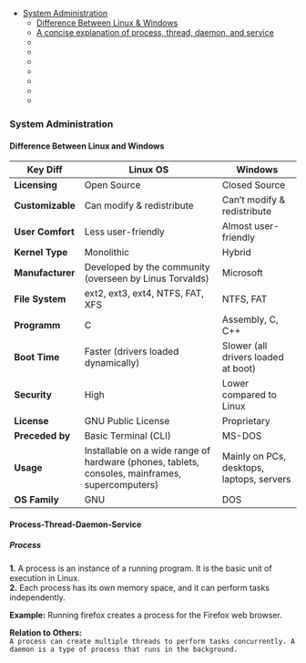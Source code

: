 - [System Administration](#System-Administration)
  - [Difference Between Linux & Windows](#Difference-Between-Linux-and-Windows)
  - [A concise explanation of process, thread, daemon, and service](#Process-Thread-Daemon-Service)
  - [](#)
  - [](#)
  - [](#)
  - [](#)
  - [](#)
  - [](#)
  - [](#)






### System Administration

#### Difference Between Linux and Windows

| **Key Diff**               | **Linux OS**                                                                                     | **Windows**                                                |
|----------------------------|--------------------------------------------------------------------------------------------------|------------------------------------------------------------|
| **Licensing**              | Open Source                                                                                      | Closed Source                                              |
| **Customizable**           | Can modify & redistribute                                                                        | Can’t modify & redistribute                                |
| **User Comfort**           | Less user-friendly                                                                               | Almost user-friendly                                       |
| **Kernel Type**            | Monolithic                                                                                       | Hybrid                                                     |
| **Manufacturer**           | Developed by the community (overseen by Linus Torvalds)                                          | Microsoft                                                  |
| **File System**            | ext2, ext3, ext4, NTFS, FAT, XFS                                                                 | NTFS, FAT                                                  |
| **Programm**               | C                                                                                                | Assembly, C, C++                                           |
| **Boot Time**              | Faster (drivers loaded dynamically)                                                              | Slower (all drivers loaded at boot)                        |
| **Security**               | High                                                                                             | Lower compared to Linux                                    |
| **License**                | GNU Public License                                                                               | Proprietary                                                |
| **Preceded by**            | Basic Terminal (CLI)                                                                             | MS-DOS                                                     |
| **Usage**                  | Installable on a wide range of hardware (phones, tablets, consoles, mainframes, supercomputers)  | Mainly on PCs, desktops, laptops, servers                  |
| **OS Family**              | GNU                                                                                              | DOS                                                        |


#### Process-Thread-Daemon-Service

##### Process

**1.** A process is an instance of a running program. It is the basic unit of execution in Linux.\
**2.** Each process has its own memory space, and it can perform tasks independently.

**Example:** Running firefox creates a process for the Firefox web browser.

**Relation to Others:**\
`A process can create multiple threads to perform tasks concurrently. A daemon is a type of process that runs in the background.`

